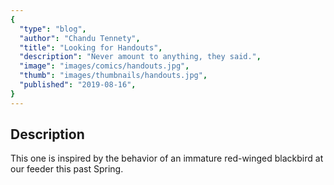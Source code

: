 ```yaml
---
{
  "type": "blog",
  "author": "Chandu Tennety",
  "title": "Looking for Handouts",
  "description": "Never amount to anything, they said.",
  "image": "images/comics/handouts.jpg",
  "thumb": "images/thumbnails/handouts.jpg",
  "published": "2019-08-16",
}
---
```


## Description
 This one is inspired by the behavior of an immature red-winged blackbird at our feeder this past Spring.
